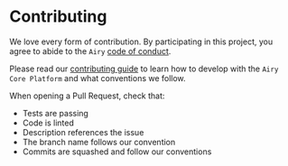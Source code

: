# Contributing

We love every form of contribution. By participating in this project, you
agree to abide to the `Airy` [code of conduct](/code_of_conduct.md).

Please read our [contributing guide](/docs/docs/guides/contributing-to-airy.md) to
learn how to develop with the `Airy Core Platform` and what conventions we
follow.

When opening a Pull Request, check that:

- Tests are passing
- Code is linted
- Description references the issue
- The branch name follows our convention
- Commits are squashed and follow our conventions
